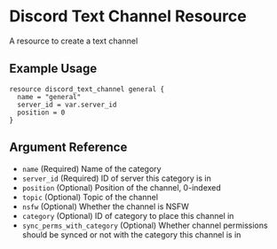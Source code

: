 # Discord Text Channel Resource

A resource to create a text channel

## Example Usage

```hcl-terraform
resource discord_text_channel general {
  name = "general"
  server_id = var.server_id
  position = 0
}
```

## Argument Reference

* `name` (Required) Name of the category
* `server_id` (Required) ID of server this category is in
* `position` (Optional) Position of the channel, 0-indexed
* `topic` (Optional) Topic of the channel
* `nsfw` (Optional) Whether the channel is NSFW
* `category` (Optional) ID of category to place this channel in
* `sync_perms_with_category` (Optional) Whether channel permissions should be synced or not with the category this channel is in
